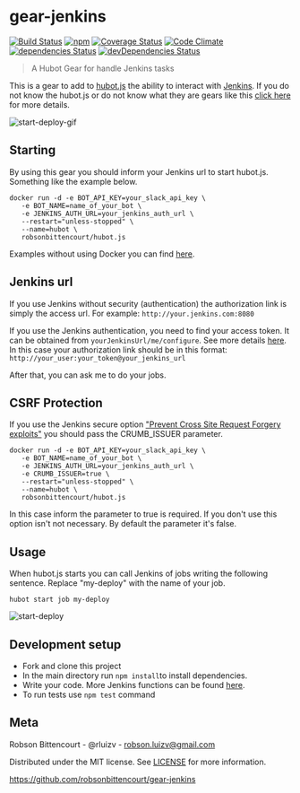 # gear-jenkins
[![Build Status](https://travis-ci.org/hubot-js/gear-jenkins.svg?branch=master)](https://travis-ci.org/hubot-js/gear-jenkins)  [![npm](https://img.shields.io/npm/v/gear-jenkins.svg)](https://www.npmjs.com/package/gear-jenkins)   [![Coverage Status](https://coveralls.io/repos/github/hubot-js/gear-jenkins/badge.svg?branch=master)](https://coveralls.io/github/hubot-js/gear-jenkins?branch=master)   [![Code Climate](https://img.shields.io/codeclimate/github/hubot-js/gear-jenkins.svg)](https://codeclimate.com/github/hubot-js/gear-jenkins)  [![dependencies Status](https://david-dm.org/hubot-js/gear-jenkins/status.svg)](https://david-dm.org/hubot-js/gear-jenkins)  [![devDependencies Status](https://david-dm.org/hubot-js/gear-jenkins/dev-status.svg)](https://david-dm.org/hubot-js/gear-jenkins?type=dev)

> A Hubot Gear for handle Jenkins tasks

This is a gear to add to [hubot.js](https://github.com/hubot-js/hubot.js) the ability to interact with [Jenkins](https://jenkins.io/). If you do not know the hubot.js or do not know what they are gears like this [click here](https://github.com/hubot-js/hubot.js/blob/master/README.md) for more details.

![start-deploy-gif](https://s10.postimg.org/jl5ptldnt/hubot_start_deploy2.gif)

## Starting

By using this gear you should inform your Jenkins url to start hubot.js. Something like the example below.

```
docker run -d -e BOT_API_KEY=your_slack_api_key \
   -e BOT_NAME=name_of_your_bot \
   -e JENKINS_AUTH_URL=your_jenkins_auth_url \
   --restart="unless-stopped" \
   --name=hubot \
   robsonbittencourt/hubot.js
```

Examples without using Docker you can find [here](https://github.com/hubot-js/hubot.js/blob/master/README.md).

## Jenkins url

If you use Jenkins without security (authentication) the authorization link is simply the access url. For example: `http://your.jenkins.com:8080`

If you use the Jenkins authentication, you need to find your access token. It can be obtained from `yourJenkinsUrl/me/configure`. See more details [here](https://wiki.jenkins-ci.org/display/JENKINS/Authenticating+scripted+clients). In this case your authorization link should be in this format: `http://your_user:your_token@your_jenkins_url`

After that, you can ask me to do your jobs.

## CSRF Protection

If you use the Jenkins secure option ["Prevent Cross Site Request Forgery exploits"](https://wiki.jenkins-ci.org/display/JENKINS/Remote+access+API) you should pass the CRUMB_ISSUER parameter.

```
docker run -d -e BOT_API_KEY=your_slack_api_key \
   -e BOT_NAME=name_of_your_bot \
   -e JENKINS_AUTH_URL=your_jenkins_auth_url \
   -e CRUMB_ISSUER=true \
   --restart="unless-stopped" \
   --name=hubot \
   robsonbittencourt/hubot.js
```

In this case inform the parameter to true is required. If you don't use this option isn't not necessary. By default the parameter it's false.


## Usage

When hubot.js starts you can call Jenkins of jobs writing the following sentence. Replace "my-deploy" with the name of your job. 

```
hubot start job my-deploy
```

![start-deploy](https://s9.postimg.org/g9dt1se9b/hubot_job.png)

## Development setup
- Fork and clone this project
- In the main directory run ```npm install```to install dependencies.
- Write your code. More Jenkins functions can be found [here](https://github.com/silas/node-jenkins).
- To run tests use ```npm test``` command

## Meta
Robson Bittencourt - @rluizv - robson.luizv@gmail.com

Distributed under the MIT license. See [LICENSE](LICENSE) for more information.

https://github.com/robsonbittencourt/gear-jenkins
